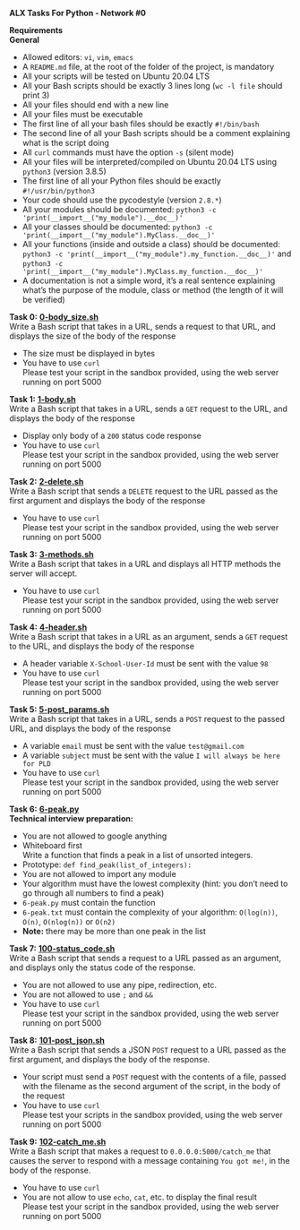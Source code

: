 **ALX Tasks For Python - Network #0**  

**Requirements**  
**General**  
* Allowed editors: `vi`, `vim`, `emacs`  
* A `README.md` file, at the root of the folder of the project, is mandatory  
* All your scripts will be tested on Ubuntu 20.04 LTS  
* All your Bash scripts should be exactly 3 lines long (`wc -l file` should print 3)  
* All your files should end with a new line  
* All your files must be executable  
* The first line of all your bash files should be exactly `#!/bin/bash`  
* The second line of all your Bash scripts should be a comment explaining what is the script doing  
* All `curl` commands must have the option `-s` (silent mode)  
* All your files will be interpreted/compiled on Ubuntu 20.04 LTS using `python3` (version 3.8.5)  
* The first line of all your Python files should be exactly `#!/usr/bin/python3`  
* Your code should use the pycodestyle (version `2.8.*`)  
* All your modules should be documented: `python3 -c 'print(__import__("my_module").__doc__)'`  
* All your classes should be documented: `python3 -c 'print(__import__("my_module").MyClass.__doc__)'`  
* All your functions (inside and outside a class) should be documented: `python3 -c 'print(__import__("my_module").my_function.__doc__)'` and `python3 -c 'print(__import__("my_module").MyClass.my_function.__doc__)'`  
* A documentation is not a simple word, it’s a real sentence explaining what’s the purpose of the module, class or method (the length of it will be verified)  

**Task 0:** **[0-body_size.sh](0-body_size.sh)**  
Write a Bash script that takes in a URL, sends a request to that URL, and displays the size of the body of the response  
* The size must be displayed in bytes  
* You have to use `curl`  
Please test your script in the sandbox provided, using the web server running on port 5000  

**Task 1:** **[1-body.sh](1-body.sh)**  
Write a Bash script that takes in a URL, sends a `GET` request to the URL, and displays the body of the response  
* Display only body of a `200` status code response  
* You have to use `curl`  
Please test your script in the sandbox provided, using the web server running on port 5000  

**Task 2:** **[2-delete.sh](2-delete.sh)**  
Write a Bash script that sends a `DELETE` request to the URL passed as the first argument and displays the body of the response  
* You have to use `curl`  
Please test your script in the sandbox provided, using the web server running on port 5000  

**Task 3:** **[3-methods.sh](3-methods.sh)**  
Write a Bash script that takes in a URL and displays all HTTP methods the server will accept.  
* You have to use `curl`  
Please test your script in the sandbox provided, using the web server running on port 5000  

**Task 4:** **[4-header.sh](4-header.sh)**  
Write a Bash script that takes in a URL as an argument, sends a `GET` request to the URL, and displays the body of the response  
* A header variable `X-School-User-Id` must be sent with the value `98`  
* You have to use `curl`  
Please test your script in the sandbox provided, using the web server running on port 5000  

**Task 5:** **[5-post_params.sh](5-post_params.sh)**  
Write a Bash script that takes in a URL, sends a `POST` request to the passed URL, and displays the body of the response  
* A variable `email` must be sent with the value `test@gmail.com`  
* A variable `subject` must be sent with the value `I will always be here for PLD`  
* You have to use `curl`  
Please test your script in the sandbox provided, using the web server running on port 5000  

**Task 6:** **[6-peak.py](6-peak.py)**  
**Technical interview preparation:**  
* You are not allowed to google anything  
* Whiteboard first  
Write a function that finds a peak in a list of unsorted integers.  
* Prototype: `def find_peak(list_of_integers):`  
* You are not allowed to import any module  
* Your algorithm must have the lowest complexity (hint: you don’t need to go through all numbers to find a peak)  
* `6-peak.py` must contain the function  
* `6-peak.txt` must contain the complexity of your algorithm: `O(log(n))`, `O(n)`, `O(nlog(n))` or `O(n2)`  
* **Note:** there may be more than one peak in the list  

**Task 7:** **[100-status_code.sh](100-status_code.sh)**  
Write a Bash script that sends a request to a URL passed as an argument, and displays only the status code of the response.  
* You are not allowed to use any pipe, redirection, etc.  
* You are not allowed to use `;` and `&&`  
* You have to use `curl`  
Please test your script in the sandbox provided, using the web server running on port 5000  

**Task 8:** **[101-post_json.sh](101-post_json.sh)**  
Write a Bash script that sends a JSON `POST` request to a URL passed as the first argument, and displays the body of the response.  
* Your script must send a `POST` request with the contents of a file, passed with the filename as the second argument of the script, in the body of the request  
* You have to use `curl`  
Please test your scripts in the sandbox provided, using the web server running on port 5000  

**Task 9:** **[102-catch_me.sh](102-catch_me.sh)**  
Write a Bash script that makes a request to `0.0.0.0:5000/catch_me` that causes the server to respond with a message containing `You got me!`, in the body of the response.  
* You have to use `curl`  
* You are not allow to use `echo`, `cat`, etc. to display the final result  
Please test your script in the sandbox provided, using the web server running on port 5000
